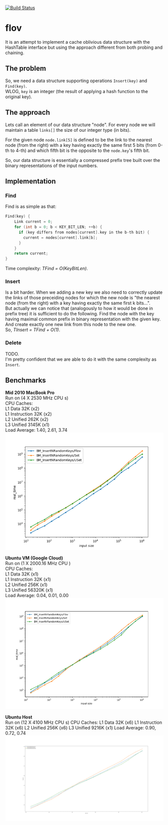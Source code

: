 [![Build Status](https://travis-ci.com/nickitat/flov.svg?branch=master)](https://travis-ci.com/nickitat/flov)

# flov
It is an attempt to implement a cache oblivious data structure with the HashTable interface but using the approach different from both probing and chaining.

## The problem
So, we need a data structure supporting operations `Insert(key)` and `Find(key)`. \
WLOG, `key` is an integer (the result of applying a hash function to the original key).

## The approach
Lets call an element of our data structure "node".
For every node we will maintain a table `links[]` the size of our integer type (in bits).

For the given node `node.link[5]` is defined to be the link to the nearest node (from the right) with a key having exactly the same first 5 bits (from 0-th to 4-th) and which fifth bit is the opposite to the `node.key`'s fifth bit.

So, our data structure is essentially a compressed prefix tree built over the binary representations of the input numbers.

## Implementation

### Find

Find is as simple as that:

```cpp
Find(key) {
    Link current = 0;
    for (int b = 0; b < KEY_BIT_LEN; ++b) {
      if (key differs from nodes[current].key in the b-th bit) {
        current = nodes[current].link[b];
      }
    }
    return current;
}
```

Time complexity: *TFind = O(KeyBitLen)*.

### Insert

Is a bit harder. When we adding a new key we also need to correctly update the links of those preceiding nodes for which the new node is "the nearest node (from the right) with a key having exactly the same first k bits...".\
But actually we can notice that (analogously to how it would be done in prefix tree) it is sufficient to do the following. Find the node with the key having maximal common prefix in binary representation with the given key. And create exactly one new link from this node to the new one.\
So, *TInsert = TFind + O(1)*.

### Delete

TODO.\
I'm pretty confident that we are able to do it with the same complexity as `Insert`.

## Benchmarks

**Mid 2010 MacBook Pro**\
Run on (4 X 2530 MHz CPU s)\
CPU Caches:\
  L1 Data 32K (x2)\
  L1 Instruction 32K (x2)\
  L2 Unified 262K (x2)\
  L3 Unified 3145K (x1)\
Load Average: 1.40, 2.61, 3.74
<img src="docs/bench_insert_mac.png" alt="alt text">

**Ubuntu VM (Google Cloud)**\
Run on (1 X 2000.16 MHz CPU )\
CPU Caches:\
  L1 Data 32K (x1)\
  L1 Instruction 32K (x1)\
  L2 Unified 256K (x1)\
  L3 Unified 56320K (x1)\
Load Average: 0.04, 0.01, 0.00
<img src="docs/bench_insert_ubuntu.png" alt="alt text">

**Ubuntu Host**\
Run on (12 X 4100 MHz CPU s)
CPU Caches:
  L1 Data 32K (x6)
  L1 Instruction 32K (x6)
  L2 Unified 256K (x6)
  L3 Unified 9216K (x1)
Load Average: 0.90, 0.72, 0.74
<img src="docs/bench_insert_ubuntu_host.png" alt="alt text">
